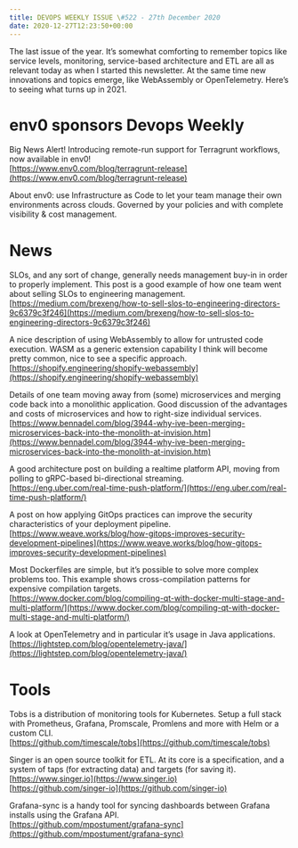 ```yaml
---
title: DEVOPS WEEKLY ISSUE \#522 - 27th December 2020 
date: 2020-12-27T12:23:50+00:00
---
```


The last issue of the year. It’s somewhat comforting to remember topics like service levels, monitoring, service-based architecture and ETL are all as relevant today as when I started this newsletter. At the same time new innovations and topics emerge, like WebAssembly or OpenTelemetry. Here’s to seeing what turns up in 2021.


env0 sponsors Devops Weekly
=======================

Big News Alert! Introducing remote-run support for Terragrunt workflows, now available in env0!
<br>[https://www.env0.com/blog/terragrunt-release](https://www.env0.com/blog/terragrunt-release)

About env0: use Infrastructure as Code to let your team manage their own environments across clouds. Governed by your policies and with complete visibility & cost management.


News
====

SLOs, and any sort of change, generally needs management buy-in in order to properly implement. This post is a good example of how one team went about selling SLOs to engineering management.
<br>[https://medium.com/brexeng/how-to-sell-slos-to-engineering-directors-9c6379c3f246](https://medium.com/brexeng/how-to-sell-slos-to-engineering-directors-9c6379c3f246)


A nice description of using WebAssembly to allow for untrusted code execution. WASM as a generic extension capability I think will become pretty common, nice to see a specific approach.
<br>[https://shopify.engineering/shopify-webassembly](https://shopify.engineering/shopify-webassembly)


Details of one team moving away from (some) microservices and merging code back into a monolithic application. Good discussion of the advantages and costs of microservices and how to right-size individual services.
<br>[https://www.bennadel.com/blog/3944-why-ive-been-merging-microservices-back-into-the-monolith-at-invision.htm](https://www.bennadel.com/blog/3944-why-ive-been-merging-microservices-back-into-the-monolith-at-invision.htm)


A good architecture post on building a realtime platform API, moving from polling to gRPC-based bi-directional streaming.
<br>[https://eng.uber.com/real-time-push-platform/](https://eng.uber.com/real-time-push-platform/)


A post on how applying GitOps practices can improve the security characteristics of your deployment pipeline.
<br>[https://www.weave.works/blog/how-gitops-improves-security-development-pipelines](https://www.weave.works/blog/how-gitops-improves-security-development-pipelines)


Most Dockerfiles are simple, but it’s possible to solve more complex problems too. This example shows cross-compilation patterns for expensive compilation targets.
<br>[https://www.docker.com/blog/compiling-qt-with-docker-multi-stage-and-multi-platform/](https://www.docker.com/blog/compiling-qt-with-docker-multi-stage-and-multi-platform/)


A look at OpenTelemetry and in particular it’s usage in Java applications.
<br>[https://lightstep.com/blog/opentelemetry-java/](https://lightstep.com/blog/opentelemetry-java/)


Tools
=====

Tobs is a distribution of monitoring tools for Kubernetes. Setup a full stack with Prometheus, Grafana, Promscale, Promlens and more with Helm or a custom CLI.
<br>[https://github.com/timescale/tobs](https://github.com/timescale/tobs)


Singer is an open source toolkit for ETL. At its core is a specification, and a system of taps (for extracting data) and targets (for saving it).
<br>[https://www.singer.io](https://www.singer.io)
<br>[https://github.com/singer-io](https://github.com/singer-io)


Grafana-sync is a handy tool for syncing dashboards between Grafana installs using the Grafana API.
<br>[https://github.com/mpostument/grafana-sync](https://github.com/mpostument/grafana-sync)



